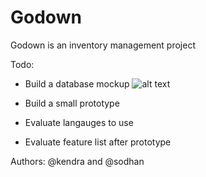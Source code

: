 # Godown
Godown is an inventory management project

Todo:
- Build a database mockup
![alt text](http://imgur.com/v4aRjAZ "Logo Title Text 1")

- Build a small prototype
- Evaluate langauges to use
- Evaluate feature list after prototype

Authors:
@kendra and @sodhan


